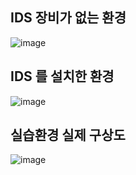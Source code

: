 ## IDS 장비가 없는 환경
![image](https://user-images.githubusercontent.com/52689953/149085348-0185808f-b66e-4990-bb25-062ac932251b.png)

## IDS 를 설치한 환경

![image](https://user-images.githubusercontent.com/52689953/149085698-ee46464c-fe2e-445e-8908-68f1d6c1d389.png)


## 실습환경 실제 구상도
![image](https://user-images.githubusercontent.com/52689953/149086158-068b7456-7bb4-45af-a4ff-3f6b448da736.png)

